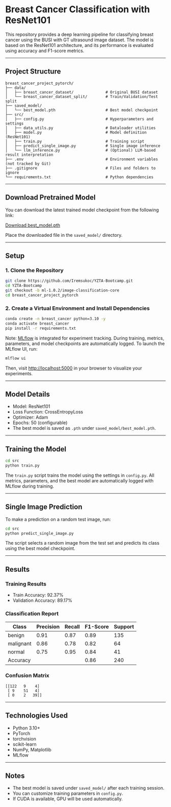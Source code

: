 # Breast Cancer Classification with ResNet101

This repository provides a deep learning pipeline for classifying breast cancer using the BUSI with GT ultrasound image dataset. The model is based on the ResNet101 architecture, and its performance is evaluated using accuracy and F1-score metrics.

---

## Project Structure

```
breast_cancer_project_pytorch/
├── data/
│   ├── breast_cancer_dataset/              # Original BUSI dataset
│   └── breast_cancer_dataset_split/        # Train/Validation/Test split
├── saved_model/
│   └── best_model.pth                      # Best model checkpoint
├── src/
│   ├── config.py                           # Hyperparameters and settings
│   ├── data_utils.py                       # Dataloader utilities
│   ├── model.py                            # Model definition (ResNet101)
│   ├── train.py                            # Training script
│   ├── predict_single_image.py             # Single image inference
│   └── llm_inference.py                    # (Optional) LLM-based result interpretation
├── .env                                    # Environment variables (not tracked by Git)
├── .gitignore                              # Files and folders to ignore
└── requirements.txt                        # Python dependencies
```

---

## Download Pretrained Model

You can download the latest trained model checkpoint from the following link:

[Download best_model.pth](https://your-download-link.com/best_model.pth)

Place the downloaded file in the `saved_model/` directory.

---

## Setup

### 1. Clone the Repository

```bash
git clone https://github.com/Iremsukoc/YZTA-Bootcamp.git
cd YZTA-Bootcamp
git checkout -b ml-1.0.2/image-classification-core
cd breast_cancer_project_pytorch
```

### 2. Create a Virtual Environment and Install Dependencies

```bash
conda create -n breast_cancer python=3.10 -y
conda activate breast_cancer
pip install -r requirements.txt
```

Note: [MLflow](https://mlflow.org/) is integrated for experiment tracking. During training, metrics, parameters, and model checkpoints are automatically logged. To launch the MLflow UI, run:

```bash
mlflow ui
```

Then, visit [http://localhost:5000](http://localhost:5000) in your browser to visualize your experiments.

---

## Model Details

- Model: ResNet101
- Loss Function: CrossEntropyLoss
- Optimizer: Adam
- Epochs: 50 (configurable)
- The best model is saved as `.pth` under `saved_model/best_model.pth`.

---

## Training the Model

```bash
cd src
python train.py
```

The `train.py` script trains the model using the settings in `config.py`. All metrics, parameters, and the best model are automatically logged with MLflow during training.

---

## Single Image Prediction

To make a prediction on a random test image, run:

```bash
cd src
python predict_single_image.py
```

The script selects a random image from the test set and predicts its class using the best model checkpoint.

---

## Results

### Training Results

* Train Accuracy: 92.37%
* Validation Accuracy: 89.17%

### Classification Report

| Class        | Precision | Recall | F1-Score | Support |
| ------------ | --------- | ------ | -------- | ------- |
| benign       | 0.91      | 0.87   | 0.89     | 135     |
| malignant    | 0.86      | 0.78   | 0.82     | 64      |
| normal       | 0.75      | 0.95   | 0.84     | 41      |
| Accuracy     |           |        | 0.86     | 240     |

### Confusion Matrix

```
[[122   9    4]
 [ 9    51   4]
 [ 0    2   39]]
```

---

## Technologies Used

* Python 3.10+
* PyTorch
* torchvision
* scikit-learn
* NumPy, Matplotlib
* MLflow

---

## Notes

* The best model is saved under `saved_model/` after each training session.
* You can customize training parameters in `config.py`.
* If CUDA is available, GPU will be used automatically.

